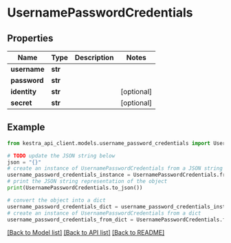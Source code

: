 # UsernamePasswordCredentials


## Properties

Name | Type | Description | Notes
------------ | ------------- | ------------- | -------------
**username** | **str** |  | 
**password** | **str** |  | 
**identity** | **str** |  | [optional] 
**secret** | **str** |  | [optional] 

## Example

```python
from kestra_api_client.models.username_password_credentials import UsernamePasswordCredentials

# TODO update the JSON string below
json = "{}"
# create an instance of UsernamePasswordCredentials from a JSON string
username_password_credentials_instance = UsernamePasswordCredentials.from_json(json)
# print the JSON string representation of the object
print(UsernamePasswordCredentials.to_json())

# convert the object into a dict
username_password_credentials_dict = username_password_credentials_instance.to_dict()
# create an instance of UsernamePasswordCredentials from a dict
username_password_credentials_from_dict = UsernamePasswordCredentials.from_dict(username_password_credentials_dict)
```
[[Back to Model list]](../README.md#documentation-for-models) [[Back to API list]](../README.md#documentation-for-api-endpoints) [[Back to README]](../README.md)


